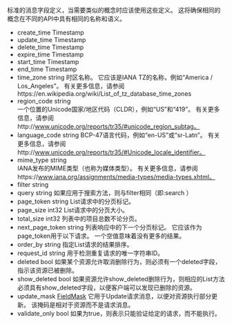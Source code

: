 标准的消息字段定义，当需要类似的概念时应该使用这些定义。 这将确保相同的概念在不同的API中具有相同的名称和语义。

- create_time Timestamp
- update_time Timestamp
- delete_time Timestamp
- expire_time Timestamp
- start_time  Timestamp
- end_time  Timestamp
- time_zone  string
时区名称。 它应该是IANA TZ的名称，例如“America / Los_Angeles”。 有关更多信息，请参阅https://en.wikipedia.org/wiki/List_of_tz_database_time_zones
- region_code string  
一个位置的Unicode国家/地区代码（CLDR），例如“US”和“419”。 有关更多信息，请参阅http://www.unicode.org/reports/tr35/#unicode_region_subtag。
- language_code string
BCP-47语言代码，例如“en-US”或“sr-Latn”。 有关更多信息，请参阅http://www.unicode.org/reports/tr35/#Unicode_locale_identifier。
- mime_type  string  
IANA发布的MIME类型（也称为媒体类型）。 有关更多信息，请参阅https://www.iana.org/assignments/media-types/media-types.xhtml。  
- filter  string
- query string
如果应用于搜索方法，则与filter相同（即:search ）
- page_token  string
List请求中的分页标记。
- page_size int32
List请求中的分页大小。
- total_size  int32
列表中的项目总数不论分页。
- next_page_token string
列表响应中的下一个分页标记。 它应该作为page_token用于以下请求。 一个空值意味着没有更多的结果。
- order_by  string
指定List请求的结果排序。
- request_id  string
用于检测重复请求的唯一字符串ID。
- deleted bool
如果某个资源允许取消删除行为，则必须有一个deleted字段，指示该资源已被删除。
- show_deleted  bool
如果资源允许show_deleted删除行为，则相应的List方法必须具有show_deleted字段，以便客户端可以发现已删除的资源。
- update_mask [FieldMask](https://github.com/google/protobuf/blob/master/src/google/protobuf/field_mask.proto)
它用于Update请求消息，以便对资源执行部分更新。 该掩码是相对于资源而不是请求消息。
- validate_only bool
如果为true，则表示只能验证给定的请求，而不能执行。
